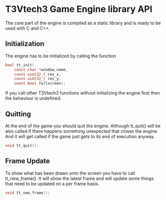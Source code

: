 # T3Vtech3 Game Engine library API

The core part of the engine is compiled as a static library and is ready to be used with C and C++.

## Initialization

The engine has to be initialized by calling the function

```c
bool tt_init(
	const char *window_name,
	const uint32_t res_x, 
	const uint32_t res_y,
	const bool fullscreen);
```

If you call other T3Vtech3 functions without initializing the engine first then the behaviour is undefined.

## Quitting

At the end of the game you should quit the engine. Although tt_quit() will be also called if there happens something unexpected that closes the engine. And it will get called if the game just gets to its end of execution anyway.

```c
void tt_quit();
```

## Frame Update

To show what has been drawn onto the screen you have to call tt_new_frame(). It will show the latest frame and will update some things that need to be updated on a per frame basis.

```c
void tt_new_frame();
```